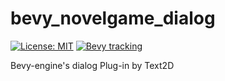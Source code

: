 # bevy_novelgame_dialog
[![License: MIT](https://img.shields.io/badge/License-MIT-yellow.svg)](https://opensource.org/licenses/MIT)
[![Bevy tracking](https://img.shields.io/badge/Bevy%20tracking-v0.13-lightblue)](https://github.com/bevyengine/bevy/blob/main/docs/plugins_guidelines.md#main-branch-tracking)

Bevy-engine's dialog Plug-in by Text2D
